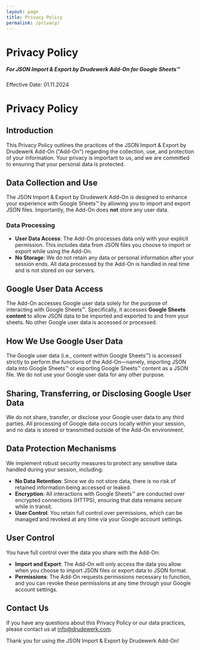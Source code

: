 ```yaml
---
layout: page
title: Privacy Policy
permalink: /privacy/
---
```


# Privacy Policy
##### For JSON Import & Export by Drudewerk Add-On for Google Sheets™

Effective Date: 01.11.2024

# Privacy Policy

## Introduction

This Privacy Policy outlines the practices of the JSON Import & Export by Drudewerk Add-On ("Add-On") regarding the collection, use, and protection of your information. Your privacy is important to us, and we are committed to ensuring that your personal data is protected.

## Data Collection and Use

The JSON Import & Export by Drudewerk Add-On is designed to enhance your experience with Google Sheets™ by allowing you to import and export JSON files. Importantly, the Add-On does **not** store any user data. 

### Data Processing

- **User Data Access**: The Add-On processes data only with your explicit permission. This includes data from JSON files you choose to import or export while using the Add-On.
- **No Storage**: We do not retain any data or personal information after your session ends. All data processed by the Add-On is handled in real time and is not stored on our servers.

## Google User Data Access

The Add-On accesses Google user data solely for the purpose of interacting with Google Sheets™. Specifically, it accesses **Google Sheets content** to allow JSON data to be imported and exported to and from your sheets. No other Google user data is accessed or processed.

## How We Use Google User Data

The Google user data (i.e., content within Google Sheets™) is accessed strictly to perform the functions of the Add-On—namely, importing JSON data into Google Sheets™ or exporting Google Sheets™ content as a JSON file. We do not use your Google user data for any other purpose.

## Sharing, Transferring, or Disclosing Google User Data

We do not share, transfer, or disclose your Google user data to any third parties. All processing of Google data occurs locally within your session, and no data is stored or transmitted outside of the Add-On environment.

## Data Protection Mechanisms

We implement robust security measures to protect any sensitive data handled during your session, including:

- **No Data Retention**: Since we do not store data, there is no risk of retained information being accessed or leaked.
- **Encryption**: All interactions with Google Sheets™ are conducted over encrypted connections (HTTPS), ensuring that data remains secure while in transit.
- **User Control**: You retain full control over permissions, which can be managed and revoked at any time via your Google account settings.

## User Control

You have full control over the data you share with the Add-On:

- **Import and Export**: The Add-On will only access the data you allow when you choose to import JSON files or export data to JSON format.
- **Permissions**: The Add-On requests permissions necessary to function, and you can revoke these permissions at any time through your Google account settings.


## Contact Us

If you have any questions about this Privacy Policy or our data practices, please contact us at [info@drudewerk.com](mailto:info@drudewerk.com).

Thank you for using the JSON Import & Export by Drudewerk Add-On!
